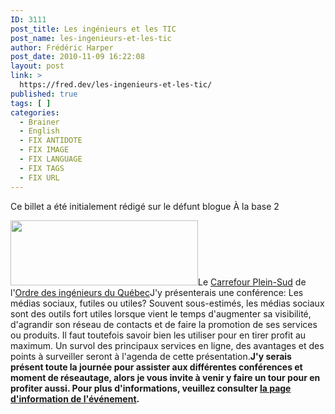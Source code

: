 ```yaml
---
ID: 3111
post_title: Les ingénieurs et les TIC
post_name: les-ingenieurs-et-les-tic
author: Frédéric Harper
post_date: 2010-11-09 16:22:08
layout: post
link: >
  https://fred.dev/les-ingenieurs-et-les-tic/
published: true
tags: [ ]
categories:
  - Brainer
  - English
  - FIX ANTIDOTE
  - FIX IMAGE
  - FIX LANGUAGE
  - FIX TAGS
  - FIX URL
---
```

<div id="deadblog">
  Ce billet a été initialement rédigé sur le défunt blogue À la base 2
</div>

<img title="Logo_oiq" src="http://fred.dev/wp-content/uploads/2010/11/Logo_oiq-300x104.gif" alt="" width="300" height="104" />Le [Carrefour Plein-Sud][1] de l'[Ordre des ingénieurs du Québec][2]J'y présenterais une conférence: Les médias sociaux, futiles ou utiles? Souvent sous-estimés, les médias sociaux sont des outils fort utiles lorsque vient le temps d'augmenter sa visibilité, d'agrandir son réseau de contacts et de faire la promotion de ses services ou produits. Il faut toutefois savoir bien les utiliser pour en tirer profit au maximum. Un survol des principaux services en ligne, des avantages et des points à surveiller seront à l'agenda de cette présentation.**J'y serais présent toute la journée pour assister aux différentes conférences et moment de réseautage, alors je vous invite à venir y faire un tour pour en profiter aussi. Pour plus d'informations, veuillez consulter [la page d'information de l'événement][3].**

 [1]: https://www.legenial.com/index.php?option=com_content&view=article&id=11&Itemid=3 "Site Web du Carrefour Plein-Sud"
 [2]: https://www.oiq.qc.ca/fr_index.html "Site Web de l'Ordre des ingénieurs du Québec"
 [3]: https://www.legenial.com/index.php?view=details&id=227%3Acomite-carrefour&option=com_eventlist&Itemid=8 "Page du Carrefour Plein-Sud sur la journée du 19"